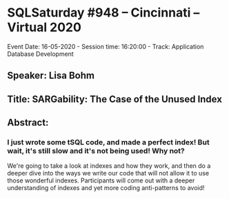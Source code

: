 # SQLSaturday #948 – Cincinnati – Virtual 2020

Event Date: 16-05-2020 - Session time: 16:20:00 - Track: Application  Database Development
## Speaker: Lisa Bohm
## Title: SARGability: The Case of the Unused Index
## Abstract:
### I just wrote some tSQL code, and made a perfect index!  But wait, it's still slow and it's not being used!  Why not?
We're going to take a look at indexes and how they work, and then do a deeper dive into the ways we write our code that will not allow it to use those wonderful indexes. Participants will come out with a deeper understanding of indexes and yet more coding anti-patterns to avoid!
